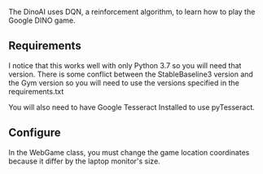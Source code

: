 The DinoAI uses DQN, a reinforcement algorithm, to learn how to play the Google DINO game. 

## Requirements

I notice that this works well with only Python 3.7 so you will need that version. There is some conflict between the StableBaseline3 version and the Gym version so you will need to use the versions specified in the requirements.txt

You will also need to have Google Tesseract Installed to use pyTesseract.

## Configure

In the WebGame class, you must change the game location coordinates because it differ by the laptop monitor's size.
